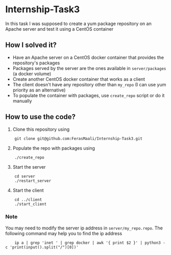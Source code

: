 # Internship-Task3
In this task I was supposed to create a yum package repository on an Apache server and test it using a CentOS container

## How I solved it?
* Have an Apache server on a CentOS docker container that provides the repository's packages
* Packages served by the server are the ones available in `server/packages` (a docker volume)
* Create another CentOS docker container that works as a client
* The client doesn't have any repository other than `my_repo` (I can use yum priority as an alternative)
* To populate the container with packages, use `create_repo` script or do it manually

## How to use the code?
1. Clone this repository using 
```
	git clone git@github.com:FerasMaali/Internship-Task3.git
```
2. Populate the repo with packages using 
```
	./create_repo
```
3. Start the server
```
	cd server
	./restart_server
```
4. Start the client
```
	cd ../client
	./start_client
```

### Note
You may need to modify the server ip address in `server/my_repo.repo`. The following command may help you to find the ip address
```
	ip a | grep 'inet ' | grep docker | awk '{ print $2 }' | python3 -c 'print(input().split("/")[0])'
```
